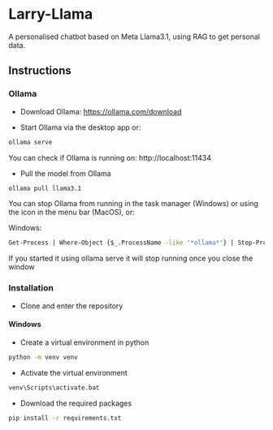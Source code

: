 # Larry-Llama
A personalised chatbot based on Meta Llama3.1, using RAG to get personal data.

## Instructions

### Ollama
* Download Ollama: https://ollama.com/download

* Start Ollama via the desktop app or:
```sh
ollama serve
```
You can check if Ollama is running on: http://localhost:11434

* Pull the model from Ollama
```sh
ollama pull llama3.1
```

You can stop Ollama from running in the task manager (Windows) or using the icon in the menu bar (MacOS), or:

Windows:
```sh
Get-Process | Where-Object {$_.ProcessName -like '*ollama*'} | Stop-Process
```

If you started it using ollama serve it will stop running once you close the window

### Installation
* Clone and enter the repository

#### Windows

* Create a virtual environment in python
```sh
python -m venv venv
```

* Activate the virtual environment
```sh
venv\Scripts\activate.bat
```

* Download the required packages
```sh
pip install -r requirements.txt
```
